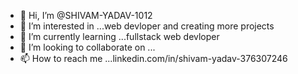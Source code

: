 - 👋 Hi, I’m @SHIVAM-YADAV-1012
- 👀 I’m interested in ...web devloper and creating more projects
- 🌱 I’m currently learning ...fullstack web devloper
- 💞️ I’m looking to collaborate on ...
- 📫 How to reach me ...linkedin.com/in/shivam-yadav-376307246


<!---
SHIVAM-YADAV-1012/SHIVAM-YADAV-1012 is a ✨ special ✨ repository because its `README.md` (this file) appears on your GitHub profile.
You can click the Preview link to take a look at your changes.
--->
